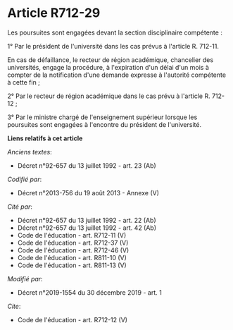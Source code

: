 # Article R712-29

Les poursuites sont engagées devant la section disciplinaire compétente :

1° Par le président de l'université dans les cas prévus à l'article R. 712-11.

En cas de défaillance, le recteur de région académique, chancelier des universités, engage la procédure, à l'expiration d'un
délai d'un mois à compter de la notification d'une demande expresse à l'autorité compétente à cette fin ;

2° Par le recteur de région académique dans le cas prévu à l'article R. 712-12 ;

3° Par le ministre chargé de l'enseignement supérieur lorsque les poursuites sont engagées à l'encontre du président de
l'université.

**Liens relatifs à cet article**

_Anciens textes_:

  - Décret n°92-657 du 13 juillet 1992 - art. 23 (Ab)

_Codifié par_:

  - Décret n°2013-756 du 19 août 2013 -  Annexe (V)

_Cité par_:

  - Décret n°92-657 du 13 juillet 1992 - art. 22 (Ab)
  - Décret n°92-657 du 13 juillet 1992 - art. 42 (Ab)
  - Code de l'éducation - art. R712-11 (V)
  - Code de l'éducation - art. R712-37 (V)
  - Code de l'éducation - art. R712-46 (V)
  - Code de l'éducation - art. R811-10 (V)
  - Code de l'éducation - art. R811-13 (V)

_Modifié par_:

  - Décret n°2019-1554 du 30 décembre 2019 - art. 1

_Cite_:

  - Code de l'éducation - art. R712-12 (V)
